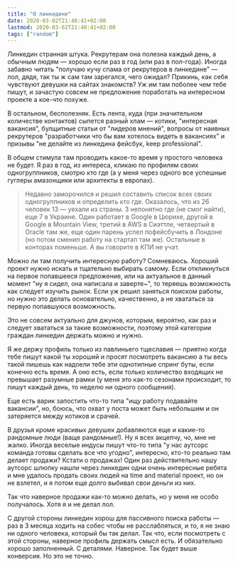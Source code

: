 ```yaml
---
title: "О линкедине"
date: 2020-03-02T21:48:41+02:00
lastmod: 2020-03-02T21:48:41+02:00
tags: ["random"]
---
```


Линкедин странная штука. Рекрутерам она полезна каждый день, а обычным людям — хорошо если раз в год (или раз в пол-года). Иногда забавно читать "получаю кучу спама от рекрутеров в линкедине" — лол, дядя, так ты ж сам там зарегался, чего ожидал? Прикинь, как себя чувствуют девушки на сайтах знакомств?  Уж им там поболее чем тебе пишут, и зачастую совсем не предложение поработать на интересном проекте а кое-что похуже.

В остальном, бесполезняк. Есть лента, куда (при значительном количестве контактов) сыпется разный хлам — котики, "интересная вакансия", булщитные статьи от "лидеров мнений", вопросы от наивных рекрутеров "разработчики что бы вам хотелось видеть в вакансиях" и призывы "не делайте из линкедина фейсбук, keep professional".

В общем стимула там проводить какое-то время у простого человека не будет. Я раз в год, из интереса, кликаю по профилям своих одногруппников, смотрю кто где (а у меня через одного все успешные гуглеры амазонщики или архитекты в европах).

>Недавно заморочился и решил составить список всех своих одногруппников и определить кто где. Оказалось, что из 26 человек 13 — уехали из страны. 3 непонятно где (не смог найти), еще 7 в Украине. Один работает в Google в Цюрихе, другой в Google в Mountain View, третий в AWS в Сиэттле, четвертый в Oracle там же, еще один парень успел пофейсбучить в Лондоне (но потом сменил работу на стартап там же). Остальные в конторах поменьше. А вы говорите в КПИ не учат.

Можно ли там получить интересную работу? Сомневаюсь. Хороший проект нужно искать и тщательно выбирать самому. Если откликнуться на первое попавшееся предложение, или на актуальное в данный момент "ну я сидел, она написала и заверте~", то теряешь возможность как следует изучить рынок. Если уж решил заняться поиском работы, но нужно это делать основательно, качественно, а не хвататься за первую попавшуюся возможность.

Это не совсем актуально для джунов, которым, вероятно, как раз и следует хвататься за такие возможности, поэтому этой категории граждан линкедин держать можно и нужно.

Я же держу профиль только из павлиньего тщеславия — приятно когда тебе пишут какой ты хороший и просят посмотреть вакансию а ты весь такой пишешь как надоели тебе эти однотипные спринг буты, если конечно есть время. А оно есть, если только количество входящих не превышает разумные рамки (у меня это как-то сезонами происходит, то пишут каждый день, то неделю ни одного сообщения).

Еще есть варик запостить что-то типа "ищу работу подавайте вакансии", но, боюсь, что охват у поста может быть небольшим и он затеряется между котиков и срачей. 

В друзья кроме красивых девушек добавляются еще и какие-то рандомные люди (ваще рандомные!). Ну я всех акцепчу, чо, мне не жалко. Иногда веселые индусы пишут что-то типа "у нас аутсорс команда готовы сделать все что угодно", интересно, кто-то реально там делает продажи? Кстати о продажах! Один раз действительно нашу аутсорс шлюпку нашли через линкедин одни очень интересные ребята и мне удалось продать своих людей на time and material проект, но он не взлетел, и я потом еще долго выбивал свои деньги из них.

Так что наверное продажи как-то можно делать, но у меня не особо получалось. Хотя я и не делал лол.

С другой стороны линкедин хорош для пассивного поиска работы — раз в 3 месяца ходить на собес чтобы не расслабляться, и то, я не знаю ни одного человека, который бы так делал. Так что, если посмотреть с этой стороны, наверное профиль держать смысл есть. И обязательно хорошо заполненный. С деталями. Наверное. Так будет выше конверсия. Но это не точно.

